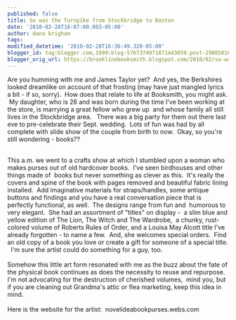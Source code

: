 ```yaml
---
published: false
title: So was the Turnpike from Stockbridge to Boston
date: '2010-02-28T16:07:00.003-05:00'
author: dana brigham
tags: 
modified_datetime: '2010-02-28T16:36:49.328-05:00'
blogger_id: tag:blogger.com,1999:blog-5767374071871443859.post-2908501638887653921
blogger_orig_url: https://brooklinebooksmith.blogspot.com/2010/02/so-was-turnpike-from-stockbridge-to.html
---
```


Are you humming with me and James Taylor yet?  And yes, the Berkshires looked dreamlike on account of that frosting (may have just mangled lyrics a bit - if so, sorry).  How does that relate to life at Booksmith, you might ask.  My daughter, who is 26 and was born during the time I've been working at the store, is marrying a great fellow who grew up  and whose family all still lives in the Stockbridge area.   There was a big party for them out there last eve to pre-celebrate their Sept. wedding.  Lots of fun was had by all complete with slide show of the couple from birth to now.  Okay, so you're still wondering - books??<div><br /></div><div>This a.m. we went to a crafts show at which I stumbled upon a woman who makes purses out of old hardcover books.  I've seen birdhouses and other things made of  books but never something as clever as this.  It's really the covers and spine of the book with pages removed and beautiful fabric lining installed.  Add imaginative materials for straps/handles, some antique buttons and findings and you have a real conversation piece that is perfectly functional, as well.  The designs range from fun and  humorous to very elegant.  She had an assortment of "titles" on display -  a slim blue and yellow edition of The Lion, The Witch and The Wardrobe,  a chunky, rust-colored volume of Roberts Rules of Order, and a Louisa May Alcott title I've already forgotten - to name a few.  And, she welcomes special orders.  Find an old copy of a book you love or create a gift for someone of a special title.   I'm sure the artist could do something for a guy, too.</div><div><br /></div><div>Somehow this little art form resonated with me as the buzz about the fate of the physical book continues as does the necessity to reuse and repurpose.   I'm not advocating for the destruction of cherished volumes,  mind you, but if you are cleaning out Grandma's attic or flea marketing, keep this idea in mind.</div><div><br /></div><div>Here is the website for the artist:  novelideabookpurses.webs.com</div>